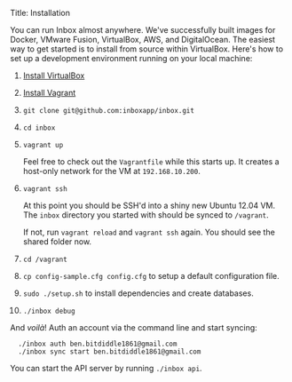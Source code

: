 Title:   Installation

You can run Inbox almost anywhere. We've successfully built images for Docker, VMware Fusion, VirtualBox, AWS, and DigitalOcean. The easiest way to get started is to install from source within VirtualBox. Here's how to set up a development environment running on your local machine:

1. [Install VirtualBox](https://www.virtualbox.org/wiki/Downloads)

2. [Install Vagrant](http://www.vagrantup.com/downloads.html)

3. `git clone git@github.com:inboxapp/inbox.git`

4. `cd inbox`

5. `vagrant up`

    Feel free to check out the `Vagrantfile` while this starts up. It creates a host-only network for the VM at `192.168.10.200`.

6. `vagrant ssh`

    At this point you should be SSH'd into a shiny new Ubuntu 12.04 VM. The
    `inbox` directory you started with should be synced to `/vagrant`.

    If not, run `vagrant reload` and `vagrant ssh` again. You should see the
    shared folder now.

7. `cd /vagrant`

8. `cp config-sample.cfg config.cfg` to setup a default configuration file.

9. `sudo ./setup.sh` to install dependencies and create databases.

10. `./inbox debug`

And _voilà_! Auth an account via the command line and start syncing:

```
  ./inbox auth ben.bitdiddle1861@gmail.com
  ./inbox sync start ben.bitdiddle1861@gmail.com
```

You can start the API server by running `./inbox api`.
